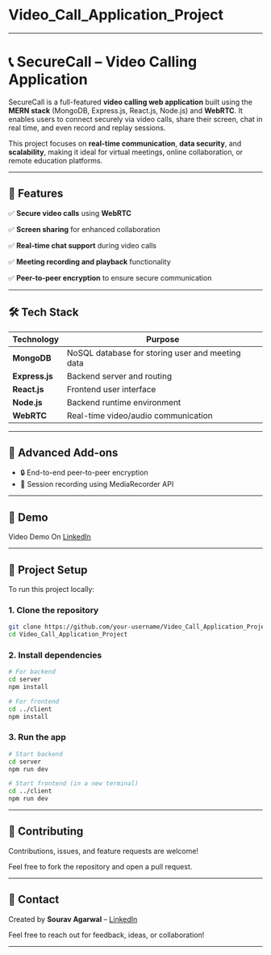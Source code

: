 # Video_Call_Application_Project

---

# 📞 SecureCall – Video Calling Application

SecureCall is a full-featured **video calling web application** built using the **MERN stack** (MongoDB, Express.js, React.js, Node.js) and **WebRTC**. It enables users to connect securely via video calls, share their screen, chat in real time, and even record and replay sessions.

This project focuses on **real-time communication**, **data security**, and **scalability**, making it ideal for virtual meetings, online collaboration, or remote education platforms.

---

## 🚀 Features

 ✅ **Secure video calls** using **WebRTC**
 
 ✅ **Screen sharing** for enhanced collaboration
 
 ✅ **Real-time chat support** during video calls
 
 ✅ **Meeting recording and playback** functionality
 
 ✅ **Peer-to-peer encryption** to ensure secure communication

---

## 🛠 Tech Stack

| Technology     | Purpose                                          |
| -------------- | ------------------------------------------------ |
| **MongoDB**    | NoSQL database for storing user and meeting data |
| **Express.js** | Backend server and routing                       |
| **React.js**   | Frontend user interface                          |
| **Node.js**    | Backend runtime environment                      |
| **WebRTC**     | Real-time video/audio communication              |

---

## 🧠 Advanced Add-ons

* 🔒 End-to-end peer-to-peer encryption
* 🎥 Session recording using MediaRecorder API

---

## 📸 Demo

 Video Demo On [LinkedIn](https://www.linkedin.com/feed/update/urn:li:activity:7341091977410527232/)

---

## 📂 Project Setup

To run this project locally:

### 1. Clone the repository

```bash
git clone https://github.com/your-username/Video_Call_Application_Project.git
cd Video_Call_Application_Project
```

### 2. Install dependencies

```bash
# For backend
cd server
npm install

# For frontend
cd ../client
npm install
```

### 3. Run the app

```bash
# Start backend
cd server
npm run dev

# Start frontend (in a new terminal)
cd ../client
npm run dev
```

---

## 🤝 Contributing

Contributions, issues, and feature requests are welcome!

Feel free to fork the repository and open a pull request.

---

## 📧 Contact

Created by **Sourav Agarwal** – [LinkedIn](https://www.linkedin.com/in/sourav-agarwal-393658259/)

Feel free to reach out for feedback, ideas, or collaboration!

---
